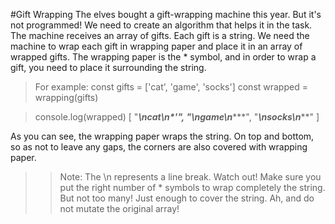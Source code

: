#Gift Wrapping
The elves bought a gift-wrapping machine this year. But it's not programmed! We need to create an algorithm that helps it in the task.
The machine receives an array of gifts. Each gift is a string. We need the machine to wrap each gift in wrapping paper and place it in an array of wrapped gifts.
The wrapping paper is the * symbol, and in order to wrap a gift, you need to place it surrounding the string.
> For example:
const gifts = ['cat', 'game', 'socks']
const wrapped = wrapping(gifts)

> console.log(wrapped)
[
    "*****\n*cat*\n*'****",
    "******\n*game*\n******",
    "*******\n*socks*\n*******"
]

As you can see, the wrapping paper wraps the string. On top and bottom, so as not to leave any gaps, the corners are also covered with wrapping paper.
>>Note: The \n represents a line break.
Watch out! Make sure you put the right number of * symbols to wrap completely the string. But not too many! Just enough to cover the string.
Ah, and do not mutate the original array!